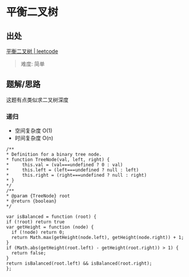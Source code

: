 # 平衡二叉树

## 出处

[平衡二叉树 | leetcode](https://leetcode-cn.com/problems/balanced-binary-tree/)

> 难度: 简单

## 题解/思路

这题有点类似求二叉树深度

### 递归

- 空间复杂度 O(1)
- 时间复杂度 O(n)

```
/**
* Definition for a binary tree node.
* function TreeNode(val, left, right) {
*     this.val = (val===undefined ? 0 : val)
*     this.left = (left===undefined ? null : left)
*     this.right = (right===undefined ? null : right)
* }
*/
/**
* @param {TreeNode} root
* @return {boolean}
*/

var isBalanced = function (root) {
if (!root) return true
var getHeight = function (node) {
  if (!node) return 0;
  return Math.max(getHeight(node.left), getHeight(node.right)) + 1;
}
if (Math.abs(getHeight(root.left) - getHeight(root.right)) > 1) {
  return false;
}
return isBalanced(root.left) && isBalanced(root.right);
};
```
